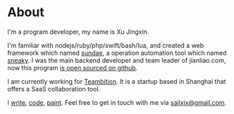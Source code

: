 # About

I'm a program developer, my name is Xu Jingxin.

I'm familiar with nodejs/ruby/php/swift/bash/lua, and created a web framework which named [sundae](https://github.com/sailxjx/sundae), a operation automation tool which named [sneaky](https://github.com/teambition/sundae). I was the main backend developer and team leader of jianliao.com, now this program [is open sourced on github](https://jianliao.com/blog/yu-ren-jie-kuai-le-jian-liao-kai-yuan-liao/).

I am currently working for [Teambition](https://www.teambition.com). It is a startup based in Shanghai that offers a SaaS collaboration tool.

I [write](/blog), [code](http://github.com/sailxjx), [paint](/paint). Feel free to get in touch with me via [sailxjx@gmail.com](mailto:sailxjx@gmail.com?subject=Hi).

